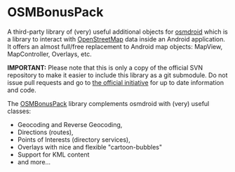 OSMBonusPack
============

A third-party library of (very) useful additional objects for [osmdroid](http://code.google.com/p/osmdroid/) which is a library to interact with [OpenStreetMap](http://www.openstreetmap.org/) data inside an Android application. It offers an almost full/free replacement to Android map objects: MapView, MapController, Overlays, etc.

__IMPORTANT:__ Please note that this is only a copy of the official SVN repository to make it easier to include this library as a git submodule. Do not issue pull requests and go to [the official initiative](http://code.google.com/p/osmbonuspack/) for up to date information and code.

The [OSMBonusPack](http://code.google.com/p/osmbonuspack/) library complements osmdroid with (very) useful classes:

* Geocoding and Reverse Geocoding,
* Directions (routes),
* Points of Interests (directory services),
* Overlays with nice and flexible "cartoon-bubbles"
* Support for KML content
* and more...
